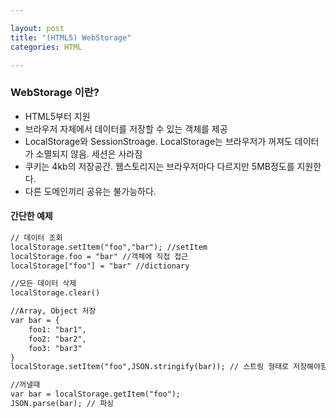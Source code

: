 ```yaml
---

layout: post
title: "(HTML5) WebStorage"
categories: HTML

---
```


### WebStorage 이란?

* HTML5부터 지원
* 브라우저 자체에서 데이터를 저장할 수 있는 객체를 제공
* LocalStorage와 SessionStroage. LocalStorage는 브라우저가 꺼져도 데이터가 소멸되지 않음. 세션은 사라짐
* 쿠키는 4kb의 저장공간. 웹스토리지는 브라우저마다 다르지만 5MB정도를 지원한다.
* 다른 도메인끼리 공유는 불가능하다.

#### 간단한 예제

```html
// 데이터 조회
localStorage.setItem("foo","bar"); //setItem
localStorage.foo = "bar" //객체에 직접 접근
localStorage["foo"] = "bar" //dictionary

//모든 데이터 삭제
localStorage.clear()

//Array, Object 저장
var bar = {
    foo1: "bar1",
    foo2: "bar2",
    foo3: "bar3"
}
localStorage.setItem("foo",JSON.stringify(bar)); // 스트링 형태로 저장해야함

//꺼낼때
var bar = localStorage.getItem("foo");
JSON.parse(bar); // 파싱
```
